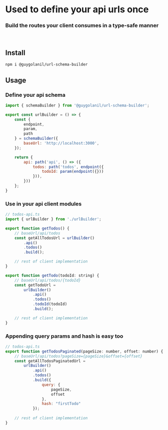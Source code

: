 # Used to define your api urls <b>once</b>

### Build the routes your client consumes in a type-safe manner
<br/>

## Install 
``npm i @guygolanil/url-schema-builder``

## Usage

### Define your api schema

```javascript
import { schemaBuilder } from '@guygolanil/url-schema-builder';

export const urlBuilder = () => {
    const { 
        endpoint, 
        param, 
        path
    } = schemaBuilder({
        baseUrl: 'http://localhost:3000',
    });

    return {
        api: path('api', () => ({
            todos: path('todos', endpoint({
                todoId: param(endpoint({}))
            })),
        }))
    };
}
```

### Use in your api client modules

```javascript
// todos-api.ts
import { urlBuilder } from './urlBuilder';

export function getTodos() {
    // baseUrl/api/todos
    const getAllTodosUrl = urlBuilder()
        .api()
        .todos()
        .build();

    // rest of client implementation
}

export function getTodo(todoId: string) {
    // baseUrl/api/todos/{todoId}
    const getTodoUrl = 
        urlBuilder()
            .api()
            .todos()
            .todoId(todoId)
            .build();

    // rest of client implementation
}
```

### Appending query params and hash is easy too
```javascript
// todos-api.ts
export function getTodosPaginated(pageSize: number, offset: number) {
    // baseUrl/api/todos?pageSize={pageSize}&offset={offset}
    const getAllTodosPaginatedUrl = 
        urlBuilder()
            .api()
            .todos()
            .build({
                query: {
                    pageSize,
                    offset    
                },
                hash: "firstTodo"
            });
    
    // rest of client implementation
}
```
